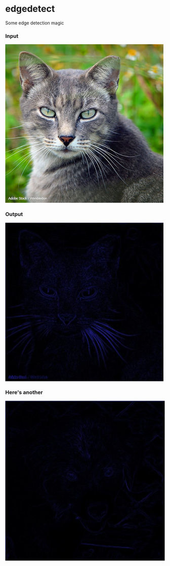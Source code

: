 # edgedetect
Some edge detection magic

### Input
![](./media/cat.jpg)

### Output
![](./media/out.jpg)

### Here's another
![](./media/willow.jpg)
